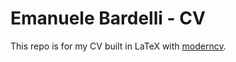 # Emanuele Bardelli - CV

This repo is for my CV built in LaTeX with [moderncv](https://github.com/moderncv/moderncv).
